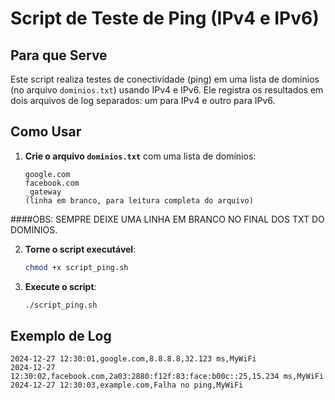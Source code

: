 # Script de Teste de Ping (IPv4 e IPv6)

## Para que Serve

Este script realiza testes de conectividade (ping) em uma lista de domínios (no arquivo `dominios.txt`) usando IPv4 e IPv6. Ele registra os resultados em dois arquivos de log separados: um para IPv4 e outro para IPv6.

## Como Usar

1. **Crie o arquivo `dominios.txt`** com uma lista de domínios:
   ```
   google.com
   facebook.com
   _gateway
   (linha em branco, para leitura completa do arquivo)
   ```
####OBS: SEMPRE DEIXE UMA LINHA EM BRANCO NO FINAL DOS TXT DO DOMINIOS.

2. **Torne o script executável**:
   ```bash
   chmod +x script_ping.sh
   ```
3. **Execute o script**:
   ```bash
   ./script_ping.sh
   ```

## Exemplo de Log

```
2024-12-27 12:30:01,google.com,8.8.8.8,32.123 ms,MyWiFi
2024-12-27 12:30:02,facebook.com,2a03:2880:f12f:83:face:b00c::25,15.234 ms,MyWiFi
2024-12-27 12:30:03,example.com,Falha no ping,MyWiFi
```
